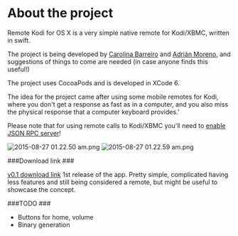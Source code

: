 # About the project #

Remote Kodi for OS X is a very simple native remote for Kodi/XBMC, written in swift.

The project is being developed by [Carolina Barreiro](https://twitter.com/droideca) and [Adrián Moreno](https://twitter.com/zetxek), and suggestions of things to come are needed (in case anyone finds this useful!)

The project uses CocoaPods and is developed in XCode 6.

The idea for the project came after using some mobile remotes for Kodi, where you don't get a response as fast as in a computer, and you also miss the physical response that a computer keyboard provides.'

Please note that for using remote calls to Kodi/XBMC you'll need to [enable JSON RPC server](http://kodi.wiki/view/JSON-RPC_API#Enabling_JSON-RPC)!

![2015-08-27 01.22.50 am.png](https://bitbucket.org/repo/d9xzL8/images/4192496449-2015-08-27%2001.22.50%20am.png)
![2015-08-27 01.22.59 am.png](https://bitbucket.org/repo/d9xzL8/images/2359747551-2015-08-27%2001.22.59%20am.png)

###Download link ###

[v0.1 download link](https://bitbucket.org/zetxek/remote-kodi-os-x/src/1a2bec5a9cb2ac86e6cf91dd997eb552ee1ef6cb/Releases/Kodi_Remote_v0.1-dev.zip?at=master) 1st release of the app. Pretty simple, complicated having less features and still being considered a remote, but might be useful to showcase the concept.



###TODO ###

* Buttons for home, volume
* Binary generation